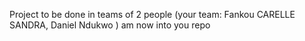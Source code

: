Project to be done in teams of 2 people (your team: Fankou CARELLE SANDRA, Daniel Ndukwo ) am now into you repo
